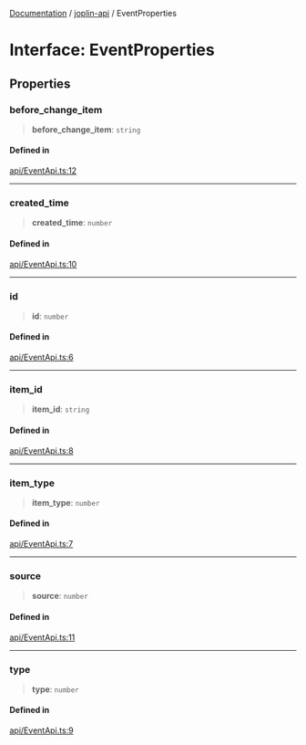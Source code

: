 [Documentation](../../packages.md) / [joplin-api](../index.md) / EventProperties

# Interface: EventProperties

## Properties

### before_change_item

> **before_change_item**: `string`

#### Defined in

[api/EventApi.ts:12](https://github.com/rxliuli/joplin-utils/blob/a3a4c55f9104da0aa8b36da1259d082b810b3d68/packages/joplin-api/src/api/EventApi.ts#L12)

---

### created_time

> **created_time**: `number`

#### Defined in

[api/EventApi.ts:10](https://github.com/rxliuli/joplin-utils/blob/a3a4c55f9104da0aa8b36da1259d082b810b3d68/packages/joplin-api/src/api/EventApi.ts#L10)

---

### id

> **id**: `number`

#### Defined in

[api/EventApi.ts:6](https://github.com/rxliuli/joplin-utils/blob/a3a4c55f9104da0aa8b36da1259d082b810b3d68/packages/joplin-api/src/api/EventApi.ts#L6)

---

### item_id

> **item_id**: `string`

#### Defined in

[api/EventApi.ts:8](https://github.com/rxliuli/joplin-utils/blob/a3a4c55f9104da0aa8b36da1259d082b810b3d68/packages/joplin-api/src/api/EventApi.ts#L8)

---

### item_type

> **item_type**: `number`

#### Defined in

[api/EventApi.ts:7](https://github.com/rxliuli/joplin-utils/blob/a3a4c55f9104da0aa8b36da1259d082b810b3d68/packages/joplin-api/src/api/EventApi.ts#L7)

---

### source

> **source**: `number`

#### Defined in

[api/EventApi.ts:11](https://github.com/rxliuli/joplin-utils/blob/a3a4c55f9104da0aa8b36da1259d082b810b3d68/packages/joplin-api/src/api/EventApi.ts#L11)

---

### type

> **type**: `number`

#### Defined in

[api/EventApi.ts:9](https://github.com/rxliuli/joplin-utils/blob/a3a4c55f9104da0aa8b36da1259d082b810b3d68/packages/joplin-api/src/api/EventApi.ts#L9)
